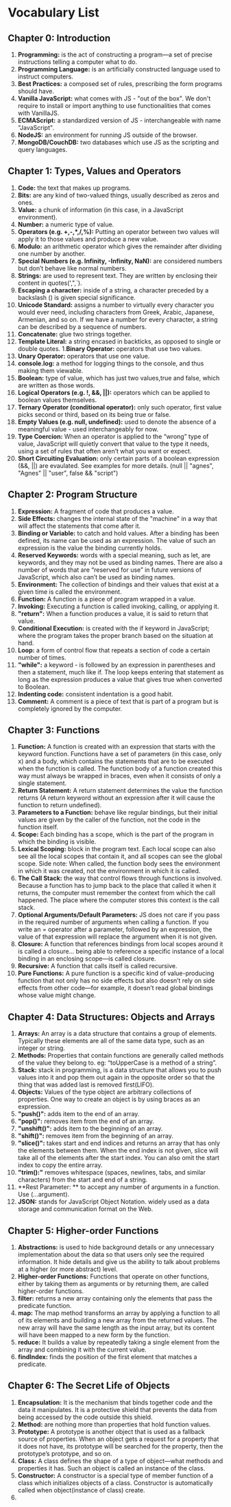 # Vocabulary List
## Chapter 0: Introduction
1. **Programming:** is the act of constructing a program—a set of precise instructions telling a computer what to do.
1. **Programming Language:** is an artificially constructed language used to instruct computers.
1. **Best Practices:** a composed set of rules, prescribing the form programs should have.
1. **Vanilla JavaScript:** what comes with JS - "out of the box". We don't require to install or import anything to use functionalities that comes with VanillaJS.
1. **ECMAScript:** a standardized version of JS - interchangeable with name "JavaScript".
1. **NodeJS:** an environment for running JS outside of the browser.
1. **MongoDB/CouchDB:** two databases which use JS as the scripting and query languages.
## Chapter 1: Types, Values and Operators
1. **Code:** the text that makes up programs.
1. **Bits:** are any kind of two-valued things, usually described as zeros and ones.
1. **Value:** a chunk of information (in this case, in a JavaScript environment).
1. **Number:** a numeric type of value.
1. **Operators (e.g. +,-,*,/,%):** Putting an operator between two values will apply it to those values and produce a new value.
1. **Modulo:** an arithmetic operator which gives the remainder after dividing one number by another.
1. **Special Numbers (e.g. Infinity, -Infinity, NaN):**  are considered numbers but don’t behave like normal numbers.
1. **Strings:**  are used to represent text. They are written by enclosing their content in quotes(',",`).
1. **Escaping a character:** inside of a string, a character preceded by a backslash (\) is given special significance.
1. **Unicode Standard:** assigns a number to virtually every character you would ever need, including characters from Greek, Arabic, Japanese, Armenian, and so on. If we have a number for every character, a string can be described by a sequence of numbers.
1. **Concatenate:** glue two strings together.
1. **Template Literal:** a string encased in backticks, as opposed to single or double quotes.
1.**Binary Operator:** operators that use two values.
1. **Unary Operator:** operators that use one value.
1. **console.log:** a method for logging things to the console, and thus making them viewable.
1. **Boolean:** type of value, which has just two values,true and false, which are written as those words.
1. **Logical Operators (e.g. !, &&, ||):** operators which can be applied to boolean values themselves.
1. **Ternary Operator (conditional operator):** only such operator, first value picks second or third, based on its being true or false.
1. **Empty Values (e.g. null, undefined):** used to denote the absence of a meaningful value - used interchangeably for now.
1. **Type Coercion:** When an operator is applied to the “wrong” type of value, JavaScript will quietly convert that value to the type it needs, using a set of rules that often aren’t what you want or expect.
1. **Short Circuiting Evaluation:** only certain parts of a boolean expression (&&, ||) are evaulated. See examples for more details. (null || "agnes", "Agnes" || "user", false && "script")
## Chapter 2: Program Structure
1. **Expression:** A fragment of code that produces a value.
1. **Side Effects:** changes the internal state of the "machine" in a way that will affect the statements that come after it.
1. **Binding or Variable:** to catch and hold values. After a binding has been defined, its name can be used as an expression. The value of such an expression is the value the binding currently holds.
1. **Reserved Keywords:** words with a special meaning, such as let, are keywords, and they may not be used as binding names. There are also a number of words that are “reserved for use” in future versions of JavaScript, which also can’t be used as binding names.
1. **Environment:** The collection of bindings and their values that exist at a given time is called the environment.
1. **Function:** A function is a piece of program wrapped in a value.
1. **Invoking:** Executing a function is called invoking, calling, or applying it.
1. **"return":** When a function produces a value, it is said to return that value.
1. **Conditional Execution:**  is created with the if keyword in JavaScript; where the program takes the proper branch based on the situation at hand.
1. **Loop:** a form of control flow that repeats a section of code a certain number of times.
1. **"while":** a keyword - is followed by an expression in parentheses and then a statement, much like if. The loop keeps entering that statement as long as the expression produces a value that gives true when converted to Boolean.
1. **Indenting code:** consistent indentation is a good habit.
1. **Comment:** A comment is a piece of text that is part of a program but is completely ignored by the computer.
## Chapter 3: Functions 
1. **Function:** A function is created with an expression that starts with the keyword function. Functions have a set of parameters (in this case, only x) and a body, which contains the statements that are to be executed when the function is called. The function body of a function created this way must always be wrapped in braces, even when it consists of only a single statement.
1. **Return Statement:**  A return statement determines the value the function returns (A return keyword without an expression after it will cause the function to return undefined).
1. **Parameters to a Function:** behave like regular bindings, but their initial values are given by the caller of the function, not the code in the function itself.
1. **Scope:** Each binding has a scope, which is the part of the program in which the binding is visible.
1. **Lexical Scoping:** block in the program text. Each local scope can also see all the local scopes that contain it, and all scopes can see the global scope. Side note: When called, the function body sees the environment in which it was created, not the environment in which it is called.
1. **The Call Stack:** the way that control flows through functions is involved. Because a function has to jump back to the place that called it when it returns, the computer must remember the context from which the call happened. The place where the computer stores this context is the call stack.
1. **Optional Arguments/Default Parameters:** JS does not care if you pass in the required number of arguments when calling a function. If you write an = operator after a parameter, followed by an expression, the value of that expression will replace the argument when it is not given.
1. **Closure:** A function that references bindings from local scopes around it is called a closure... being able to reference a specific instance of a local binding in an enclosing scope—is called closure.
1. **Recursive:** A function that calls itself is called recursive.
1. **Pure Functions:** A pure function is a specific kind of value-producing function that not only has no side effects but also doesn’t rely on side effects from other code—for example, it doesn’t read global bindings whose value might change.
## Chapter 4: Data Structures: Objects and Arrays
 1. **Arrays:** An array is a data structure that contains a group of elements. Typically these elements are all of the same data type, such as an integer or string.
 1. **Methods:** Properties that contain functions are generally called methods of the value they belong to. eg: “toUpperCase is a method of a string”.
 1. **Stack:** stack in programming, is a data structure that allows you to push values into it and pop them out again in the opposite order so that the thing that was added last is removed first(LIFO).
 1. **Objects:** Values of the type object are arbitrary collections of properties. One way to create an object is by using braces as an expression. 
 1. **"push()":** adds item to the end of an array.
 1. **"pop()":** removes item from the end of an array.
 1. **"unshift()":** adds item to the beginning of an array.
 1. **"shift()":** removes item from the beginning of an array.
 1. **"slice()":** takes start and end indices and returns an array that has only the elements between them. When the end index is not given, slice will take all of the elements after the start index. You can also omit the start index to copy the entire array.
 1. **"trim():"** removes whitespace (spaces, newlines, tabs, and similar characters) from the start and end of a string.
 1. **Rest Parameter: ** to accept any number of arguments in a function. Use (...argument).
 1. **JSON:** stands for JavaScript Object Notation. widely used as a data storage and communication format on the Web.
## Chapter 5: Higher-order Functions
1. **Abstractions:** is used to hide background details or any unnecessary implementation about the data so that users only see the required information. It hide details and give us the ability to talk about problems at a higher (or more abstract) level.
1. **Higher-order Functions:** Functions that operate on other functions, either by taking them as arguments or by returning them, are called higher-order functions. 
1. **filter:** returns a new array containing only the elements that pass the predicate function. 
1. **map:** The map method transforms an array by applying a function to all of its elements and building a new array from the returned values. The new array will have the same length as the input array, but its content will have been mapped to a new form by the function.
1. **reduce:** It builds a value by repeatedly taking a single element from the array and combining it with the current value. 
1. **findIndex:** finds the position of the first element that matches a predicate.
## Chapter 6: The Secret Life of Objects
1. **Encapsulation:** It is the mechanism that binds together code and the data it manipulates. It is a protective shield that prevents the data from being accessed by the code outside this shield.
1. **Method:** are nothing more than properties that hold function values.
1. **Prototype:** A prototype is another object that is used as a fallback source of properties. When an object gets a request for a property that it does not have, its prototype will be searched for the property, then the prototype’s prototype, and so on.
1. **Class:** A class defines the shape of a type of object—what methods and properties it has. Such an object is called an instance of the class.
1. **Constructor:** A constructor is a special type of member function of a class which initializes objects of a class. Constructor is automatically called when object(instance of class) create.
1. 
